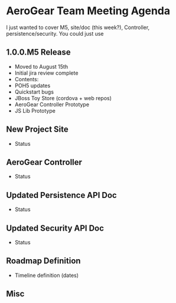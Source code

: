 AeroGear Team Meeting Agenda
============================

I just wanted to cover M5, site/doc (this week?), Controller, persistence/security.  You could just use 

1.0.0.M5 Release
-----------------

* Moved to August 15th
* Initial jira review complete
* Contents:
 * POH5 updates
 * Quickstart bugs
 * JBoss Toy Store (cordova + web repos)
 * AeroGear Controller Prototype
 * JS Lib Prototype

 
New Project Site
----------------
* Status
 
AeroGear Controller
-------------------

* Status


Updated Persistence API Doc
----------------------------

* Status

Updated Security API Doc
------------------------

* Status

Roadmap Definition
------------------
* Timeline definition (dates)

Misc
----
